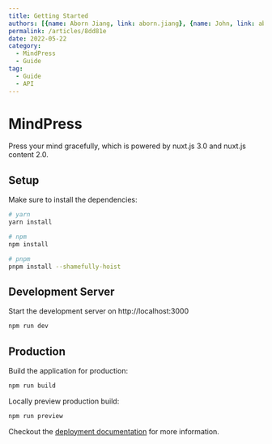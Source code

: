 ```yaml
---
title: Getting Started
authors: [{name: Aborn Jiang, link: aborn.jiang}, {name: John, link: aborn.jiang}]
permalink: /articles/8dd81e
date: 2022-05-22
category:
  - MindPress
  - Guide
tag:
  - Guide
  - API
---
```


<!-- Content of the page -->
# MindPress
Press your mind gracefully, which is powered by nuxt.js 3.0 and nuxt.js content 2.0.

## Setup

Make sure to install the dependencies:

```bash
# yarn
yarn install

# npm
npm install

# pnpm
pnpm install --shamefully-hoist
```

## Development Server

Start the development server on http://localhost:3000

```bash
npm run dev
```

## Production

Build the application for production:

```bash
npm run build
```

Locally preview production build:

```bash
npm run preview
```

Checkout the [deployment documentation](https://v3.nuxtjs.org/docs/deployment) for more information.
